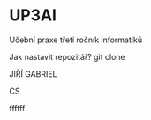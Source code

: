 # UP3AI
Učební praxe třetí ročník informatiků

Jak nastavit repozitář?
git clone

JIŘÍ GABRIEL

CS

ffffff
